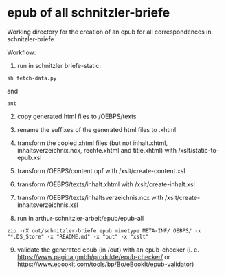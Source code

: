 # epub of all schnitzler-briefe

Working directory for the creation of an epub for all correspondences in schnitzler-briefe

Workflow: 

1) run in schnitzler briefe-static:
```
sh fetch-data.py
```

and 

```
ant
```

2) copy generated html files to /OEBPS/texts

3) rename the suffixes of the generated html files to .xhtml

4) transform the copied xhtml files (but not inhalt.xhtml, inhaltsverzeichnix.ncx, rechte.xhtml and title.xhtml) with /xslt/static-to-epub.xsl

5) transform /OEBPS/content.opf with /xslt/create-content.xsl

6) transform /OEBPS/texts/inhalt.xhtml with /xslt/create-inhalt.xsl

7) transform /OEBPS/texts/inhaltsverzeichnis.ncx with /xslt/create-inhaltsverzeichnis.xsl

8) run in arthur-schnitzler-arbeit/epub/epub-all

```
zip -rX out/schnitzler-briefe.epub mimetype META-INF/ OEBPS/ -x "*.DS_Store" -x "README.md" -x "out" -x "xslt"
```

9) validate the generated epub (in /out) with an epub-checker (i. e. https://www.pagina.gmbh/produkte/epub-checker/ or https://www.ebookit.com/tools/bp/Bo/eBookIt/epub-validator)